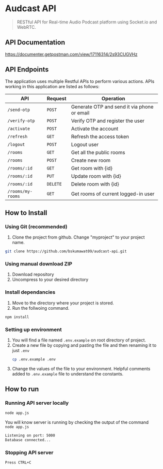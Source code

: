 # Audcast API

> RESTful API for Real-time Audio Podcast platform using Socket.io and WebRTC.

## API Documentation

https://documenter.getpostman.com/view/17116314/2s93CUGVHz

## API Endpoints

The application uses multiple Restful APIs to perform various actions. APIs working in this application are listed as follows:

| API               | Request  | Operation                                   |
| ----------------- | -------- | ------------------------------------------- |
| `/send-otp`       | `POST`   | Generate OTP and send it via phone or email |
| `/verify-otp`     | `POST`   | Verify OTP and register the user            |
| `/activate`       | `POST`   | Activate the account                        |
| `/refresh`        | `GET`    | Refresh the access token                    |
| `/logout`         | `POST`   | Logout user                                 |
| `/rooms`          | `GET`    | Get all the public rooms                    |
| `/rooms`          | `POST`   | Create new room                             |
| `/rooms/:id`      | `GET`    | Get room with {id}                          |
| `/rooms/:id`      | `PUT`    | Update room with {id}                       |
| `/rooms/:id`      | `DELETE` | Delete room with {id}                       |
| `/rooms/my-rooms` | `GET`    | Get rooms of current logged-in user         |

## How to Install

### Using Git (recommended)

1.  Clone the project from github. Change "myproject" to your project name.

```bash
git clone https://github.com/bskumawat09/audcast-api.git
```

### Using manual download ZIP

1.  Download repository
2.  Uncompress to your desired directory

### Install dependancies

1. Move to the directory where your project is stored.
2. Run the follwoing command.

```bash
npm install
```

### Setting up environment

1.  You will find a file named `.env.example` on root directory of project.
2.  Create a new file by copying and pasting the file and then renaming it to just `.env`
    ```bash
    cp .env.example .env
    ```
3.  Change the values of the file to your environment. Helpful comments added to `.env.example` file to understand the constants.

## How to run

### Running API server locally

```bash
node app.js
```

You will know server is running by checking the output of the command `node app.js`

```bash
Listening on port: 5000
Database connected...
```

### Stopping API server

```
Press CTRL+C
```
